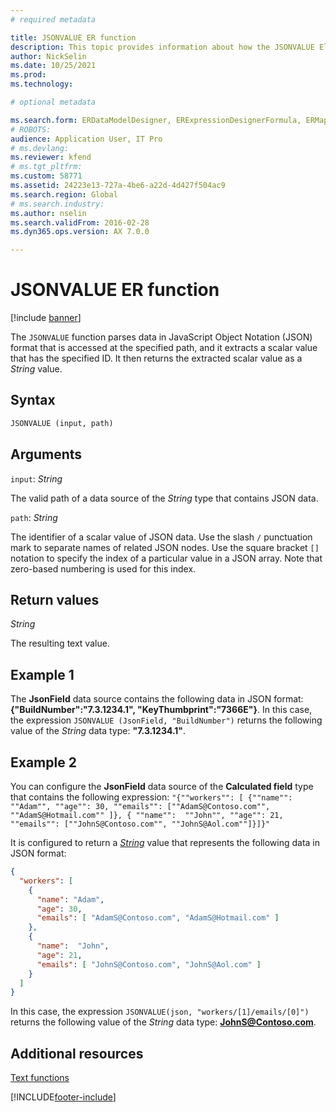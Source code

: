 ```yaml
---
# required metadata

title: JSONVALUE ER function
description: This topic provides information about how the JSONVALUE Electronic reporting (ER) function is used.
author: NickSelin
ms.date: 10/25/2021
ms.prod: 
ms.technology: 

# optional metadata

ms.search.form: ERDataModelDesigner, ERExpressionDesignerFormula, ERMappedFormatDesigner, ERModelMappingDesigner
# ROBOTS: 
audience: Application User, IT Pro
# ms.devlang: 
ms.reviewer: kfend
# ms.tgt_pltfrm: 
ms.custom: 58771
ms.assetid: 24223e13-727a-4be6-a22d-4d427f504ac9
ms.search.region: Global
# ms.search.industry: 
ms.author: nselin
ms.search.validFrom: 2016-02-28
ms.dyn365.ops.version: AX 7.0.0

---
```


# JSONVALUE ER function

[!include [banner](../includes/banner.md)]

The `JSONVALUE` function parses data in JavaScript Object Notation (JSON) format that is accessed at the specified path, and it extracts a scalar value that has the specified ID. It then returns the extracted scalar value as a *String* value.

## Syntax

```vb
JSONVALUE (input, path)
```

## Arguments

`input`: *String*

The valid path of a data source of the *String* type that contains JSON data.

`path`: *String*

The identifier of a scalar value of JSON data. Use the slash `/` punctuation mark to separate names of related JSON nodes. Use the square bracket `[]` notation to specify the index of a particular value in a JSON array. Note that zero-based numbering is used for this index.

## Return values

*String*

The resulting text value.

## Example 1

The **JsonField** data source contains the following data in JSON format: **{"BuildNumber":"7.3.1234.1", "KeyThumbprint":"7366E"}**. In this case, the expression `JSONVALUE (JsonField, "BuildNumber")` returns the following value of the *String* data type: **"7.3.1234.1"**.

## Example 2

You can configure the **JsonField** data source of the **Calculated field** type that contains the following expression: `"{""workers"": [ {""name"": ""Adam"", ""age"": 30, ""emails"": [""AdamS@Contoso.com"", ""AdamS@Hotmail.com"" ]}, { ""name"":  ""John"", ""age"": 21, ""emails"": [""JohnS@Contoso.com"", ""JohnS@Aol.com""]}]}"`

It is configured to return a [*String*](er-formula-supported-data-types-primitive.md#string) value that represents the following data in JSON format:

```json
{
  "workers": [
    {
      "name": "Adam",
      "age": 30,
      "emails": [ "AdamS@Contoso.com", "AdamS@Hotmail.com" ]
    },
    {
      "name":  "John",
      "age": 21,
      "emails": [ "JohnS@Contoso.com", "JohnS@Aol.com" ]
    }
  ]
}
```

In this case, the expression `JSONVALUE(json, "workers/[1]/emails/[0]")` returns the following value of the *String* data type: **JohnS@Contoso.com**.

## Additional resources

[Text functions](er-functions-category-text.md)


[!INCLUDE[footer-include](../../../includes/footer-banner.md)]
